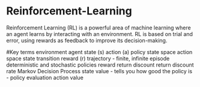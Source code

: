 # Reinforcement-Learning
Reinforcement Learning (RL) is a powerful area of machine learning where an agent learns by interacting with an environment. RL is based on trial and error, using rewards as feedback to improve its decision-making.

#Key terms
environment
agent
state (s)
action (a)
policy 
state space
action space
state transition
reward (r)
trajectory - finite, infinite
episode
deterministic and stochastic policies
reward return
discount return
discount rate
Markov Decision Process
state value - tells you how good the policy is - policy evaluation
action value 

